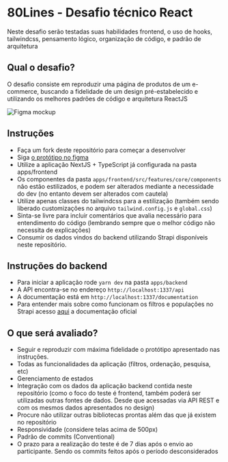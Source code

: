 # 80Lines - Desafio técnico React

Neste desafio serão testadas suas habilidades frontend, o uso de hooks, tailwindcss, pensamento lógico, organização de código, e padrão de arquitetura

## Qual o desafio?

O desafio consiste em reproduzir uma página de produtos de um e-commerce, buscando a fidelidade de um design pré-estabelecido e utilizando os melhores padrões de código e arquitetura ReactJS

![Figma mockup](https://img001.prntscr.com/file/img001/PubIQ-9sQwWmi1xM0Zrtrw.png)

## Instruções

- Faça um fork deste repositório para começar a desenvolver
- Siga [o protótipo no figma](https://www.figma.com/file/KBB54D2KTmlfULGXrU4cRK/Desafio-t%C3%A9cnico-React-%2F-80Lines)
- Utilize a aplicação NextJS + TypeScript já configurada na pasta apps/frontend
- Os componentes da pasta `apps/frontend/src/features/core/components` não estão estilizados, e podem ser alterados mediante a necessidade do dev (no entanto devem ser alterados com cautela)
- Utilize apenas classes do tailwindcss para a estilização (também sendo liberado customizações no arquivo `tailwind.config.js` e `global.css`)
- Sinta-se livre para incluir comentários que avalia necessário para entendimento do código (lembrando sempre que o melhor código não necessita de explicações)
- Consumir os dados vindos do backend utilizando Strapi disponíveis neste repositório.

## Instruções do backend

- Para iniciar a aplicação rode `yarn dev` na pasta `apps/backend`
- A API encontra-se no endereço `http://localhost:1337/api`
- A documentação está em `http://localhost:1337/documentation`
- Para entender mais sobre como funcionam os filtros e populações no Strapi acesso [aqui](https://docs.strapi.io/dev-docs/api/rest) a documentação oficial

## O que será avaliado?

- Seguir e reproduzir com máxima fidelidade o protótipo apresentado nas instruções.
- Todas as funcionalidades da aplicação (filtros, ordenação, pesquisa, etc)
- Gerenciamento de estados
- Integração com os dados da aplicação backend contida neste repositório (como o foco do teste é frontend, também poderá ser utilizadas outras fontes de dados. Desde que acessadas via API REST e com os mesmos dados apresentados no design)
- Procure não utilizar outras bibliotecas prontas além das que já existem no repositório
- Responsividade (considere telas acima de 500px)
- Padrão de commits (Conventional)
- O prazo para a realização do teste é de 7 dias após o envio ao participante. Sendo os commits feitos após o período desconsiderados
